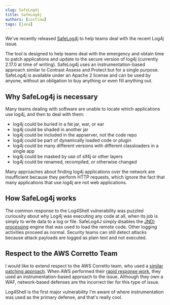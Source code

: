 ```yaml
---
slug: SafeLog4j
title: SafeLog4j
authors: [costlow]
tags: [java]
---
```


We've recently released [SafeLog4j](https://github.com/Contrast-Security-OSS/safelog4j) to help teams deal with the recent Log4j issue.

The tool is designed to help teams deal with the emergency and obtain time to patch applications and update to the secure version of log4j (currently 2.17.0 at time of writing). SafeLog4j uses an instrumentation-based approach similar to Contrast Assess and Protect but for a single purpose. SafeLog4j is available under an Apache 2 license and can be used by anyone, without an obligation to buy anything or even fill anything out.

## Why SafeLog4j is necessary

Many teams dealing with software are unable to locate which applications use log4j, and then to deal with them:

 * log4j could be buried in a fat jar, war, or ear
 * log4j could be shaded in another jar
 * log4j could be included in the appserver, not the code repo
 * log4j could be part of dynamically loaded code or plugin
 * log4j could be many different versions with different classloaders in a single app
 * log4j could be masked by use of slf4j or other layers
 * log4j could be renamed, recompiled, or otherwise changed

Many approaches about finding log4j applications over the network are insufficient because they perform HTTP requests, which ignore the fact that many applications that use log4j are not web applications.

## How SafeLog4j works

The common response to the Log4Shell vulnerability was puzzled curiousity about why Log4j was executing any code at all, when its job is simply to write data to a log or file. SafeLog4J simply disables the [JNDI processing](../docs/learn-devsec/development/java/jndi.md) engine that was used to load the remote code. Other logging activities proceed as normal. Security teams can still detect attacks because attack payloads are logged as plain text and not executed.

## Respect to the AWS Corretto Team

I would like to extend respect to the AWS Corretto team, who used a [similar patching approach](https://github.com/corretto/hotpatch-for-apache-log4j2). When AWS performed their [rapid response work](https://aws.amazon.com/blogs/opensource/hotpatch-for-apache-log4j/), they used an instrumentation-based approach to the issue. Although they own a WAF, network-based defenses are the incorrect tier for this type of issue.

Log4Shell is the first major vulnerability I'm aware of where instrumentation was used as the primary defense, and that's really cool.